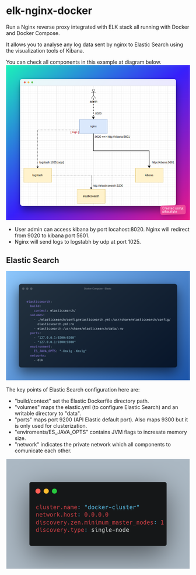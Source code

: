 # elk-nginx-docker
Run a Nginx reverse proxy integrated with ELK stack all running with Docker and Docker Compose.

It allows you to analyse any log data sent by nginx to Elastic Search using the visualization tools of Kibana.

You can check all components in this example at diagram below.
![alt text](./images/diagram.png)
- User admin can access kibana by port locahost:8020. Nginx will redirect from 9020 to kibana port 5601.
- Nginx will send logs to logstabh by udp at port 1025.

## Elastic Search
![alt text](./images/elastic_search.png)

The key points of Elastic Search configuration here are:
- "build/context" set the Elastic Dockerfile directory path.
- "volumes" maps the elastic.yml (to configure Elastic Search) and an writable directory to "data". 
- "ports" maps port 9200 (API Elastic default port). Also maps 9300 but it is only used for clusterization.
- "enviroments/ES_JAVA_OPTS" contains JVM flags to incresate memory size.
- "network" indicates the private network which all components to comunicate each other.

![alt text](./images/elastic_ymal.png)
